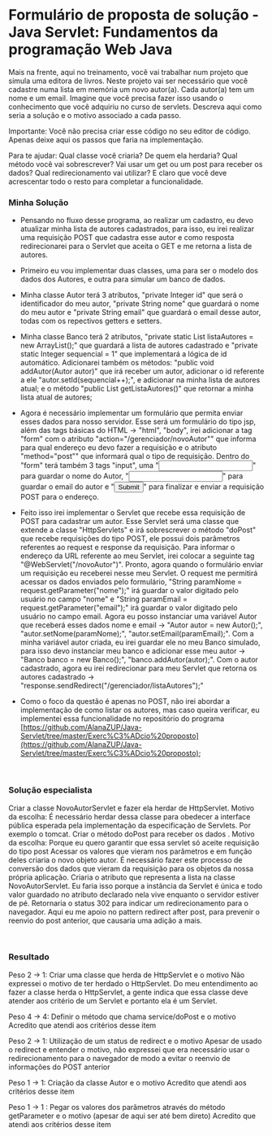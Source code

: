 # Formulário de proposta de solução - Java Servlet: Fundamentos da programação Web Java


Mais na frente, aqui no treinamento, você vai trabalhar num projeto que simula uma editora de livros. Neste projeto vai ser necessário que você cadastre numa lista em memória um novo autor(a). Cada autor(a) tem um nome e um email. Imagine que você precisa fazer isso usando o conhecimento que você adquiriu no curso de servlets. Descreva aqui como seria a solução e o motivo associado a cada passo. 

Importante: Você não precisa criar esse código no seu editor de código. Apenas deixe aqui os passos que faria na implementação. 

Para te ajudar: Qual classe você criaria? De quem ela herdaria? Qual método você vai sobrescrever? Vai usar um get ou um post para receber os dados? Qual redirecionamento vai utilizar? E claro que você deve acrescentar todo o resto para completar a funcionalidade.

### Minha Solução

- Pensando no fluxo desse programa, ao realizar um cadastro, eu devo atualizar minha lista de autores cadastrados, para isso, eu irei realizar uma requisição POST que cadastra esse autor e como resposta redirecionarei para o Servlet que aceita o GET e me retorna a lista de autores.

- Primeiro eu vou implementar duas classes, uma para ser o modelo dos dados dos Autores, e outra para simular um banco de dados.

- Minha classe Autor terá 3 atributos, "private Integer id" que será o identificador do meu autor, "private String nome" que guardará o nome do meu autor e "private String email" que guardará o email desse autor, todas com os repectivos getters e setters.

- Minha classe Banco terá 2 atributos, "private static List<Autor> listaAutores = new ArrayList<Autor>();" que guardará a lista de autores cadastrado e "private static Integer sequencial = 1" que implementará a lógica de id automático. Adicionarei também os métodos: "public void addAutor(Autor autor)" que irá receber um autor, adicionar o id referente a ele "autor.setId(sequencial++);", e adicionar na minha lista de autores atual; e o método "public List<Autor> getListaAutores()" que retornar a minha lista atual de autores;

- Agora é necessário implementar um formulário que permita enviar esses dados para nosso servidor. Esse será um formulário do tipo jsp, além das tags básicas do HTML -> "html", "body", irei adicionar a tag "form" com o atributo "action="/gerenciador/novoAutor"" que informa para qual endereço eu devo fazer a requisição e o atributo "method="post"" que informará qual o tipo de requisição. Dentro do "form" terá também 3 tags "input", uma "<input type="text" name="nome">" para guardar o nome do Autor, "<input type="email" name=email>" para guardar o email do autor e "<input type="submit">" para finalizar e enviar a requisição POST para o endereço.  

- Feito isso irei implementar o Servlet que recebe essa requisição de POST para cadastrar um autor. Esse Servlet será uma classe que extende a classe "HttpServlets" e irá sobrescrever o método "doPost" que recebe requisições do tipo POST, ele possui dois parâmetros referentes ao request e response da requisição. Para informar o endereço da URL referente ao meu Servlet, irei colocar a seguinte tag "@WebServlet("/novoAutor")". Pronto, agora quando o formulário enviar um requisição eu receberei nesse meu Servlet. O request me permitirá acessar os dados enviados pelo formulário, "String paramNome = request.getParameter("nome");" irá guardar o valor digitado pelo usuário no campo "nome" e "String paramEmail = request.getParameter("email");" irá guardar o valor digitado pelo usuário no campo email. Agora eu posso instanciar uma variável Autor que receberá esses dados nome e email -> "Autor autor = new Autor();", "autor.setNome(paramNome);", "autor.setEmail(paramEmail);". Com a minha variável autor criada, eu irei guardar ele no meu Banco simulado, para isso devo instanciar meu banco e adicionar esse meu autor -> "Banco banco = new Banco();", "banco.addAutor(autor);". Com o autor cadastrado, agora eu irei redirecionar para meu Servlet que retorna os autores cadastrado -> "response.sendRedirect("/gerenciador/listaAutores");"

- Como o foco da questão é apenas no POST, não irei abordar a implementação de como listar os autores, mas caso queira verificar, eu implementei essa funcionalidade no repositório do programa [https://github.com/AlanaZUP/Java-Servlet/tree/master/Exerc%C3%ADcio%20proposto](https://github.com/AlanaZUP/Java-Servlet/tree/master/Exerc%C3%ADcio%20proposto); 

<br>

### Solução especialista
Criar a classe NovoAutorServlet e fazer ela herdar de HttpServlet.
Motivo da escolha: É necessário herdar dessa classe para obedecer a interface pública esperada pela implementação da especificação de Servlets. Por exemplo o tomcat.
Criar o método doPost para receber os dados .
Motivo da escolha: Porque eu quero garantir que essa servlet só aceite requisição do tipo post
Acessar os valores que vieram nos parâmetros e em função deles criaria o novo objeto autor. É necessário fazer este processo de conversão dos dados que vieram da requisição para os objetos da nossa própria aplicação.
Criaria o atributo que representa a lista na classe NovoAutorServlet. Eu faria isso porque a instância da Servlet é única e todo valor guardado no atributo declarado nela vive enquanto o servidor estiver de pé.
Retornaria o status 302 para indicar um redirecionamento para o navegador. Aqui eu me apoio no pattern redirect after post, para prevenir o reenvio do post anterior, que causaria uma adição a mais.

<br>

### Resultado
Peso 2 -> 1: Criar uma classe que herda de HttpServlet e o motivo
Não expressei o motivo de ter herdado o HttpServlet. Do meu entendimento ao fazer a classe herda o HttpServlet, a gente indica que essa classe deve atender aos critério de um Servlet e portanto ela é um Servlet.

Peso 4 -> 4: Definir o método que chama service/doPost e o motivo
Acredito que atendi aos critérios desse item

Peso 2 -> 1: Utilização de um status de redirect e o motivo
Apesar de usado o redirect e entender o motivo, não expressei que era necessário usar o redirecionamento para o navegador de modo a evitar o reenvio de informações do POST anterior

Peso 1 -> 1: Criação da classe Autor e o motivo
Acredito que atendi aos critérios desse item

Peso 1 -> 1 : Pegar os valores dos parâmetros através do método getParameter e o motivo (apesar de aqui ser até bem direto)
Acredito que atendi aos critérios desse item
